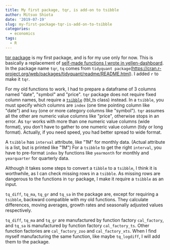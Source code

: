 ```yaml
---
title: My first package, tqr, is add-on to tsibble
author: Mitsuo Shiota
date: '2019-07-19'
slug: my-first-package-tqr-is-add-on-to-tsibble
categories:
  - economics
tags:
  - R
---
```


[tqr package](https://github.com/mitsuoxv/tqr) is my first package, and is for my use only for now. This is basically a replacement of [self-made functions I wrote in yellen-dashboard](https://github.com/mitsuoxv/yellen-dashboard/blob/master/Libraries.R). In the package name `tqr`, `tq` comes from `tidyquant package`(https://cran.r-project.org/web/packages/tidyquant/readme/README.html). I added `r` to make it `tqr`.

For my old functions to work, I had to prepare a dataframe of 3 columns named "date", "symbol" and "price". `tqr` package does not require fixed column names, but require a [`tsibble`](https://cran.r-project.org/web/packages/tsibble/index.html) (tbl_ts class) instead. In a `tsibble`, you must specify which columns are `index` (one time pointing column like "date") and `key` (one or more category columns like "symbol"). `tqr` assumes all the other are numeric value columns like "price", otherwise stops in an error. As `tqr` works with more than one numeric value columns (wide format), you don't have to gather to one numeric value column (tidy or long format). Actually, if you need speed, you had better spread to wide format.

A `tsibble` has `interval` attribute, like "1M" for monthly data. (Actual attribute is a list, but is printed like "1M") For a `tsibble` to get the right `interval`, you have to pre-format `index` by functions like `yearmonth` for monthly and `yearquarter` for quarterly data.

Although it takes some steps to convert a `tibble` to a `tsibble`, I think it is worthwhile, as I can check missing rows in a `tsibble`. As missing rows are dangerous to the functions in `tqr` package, I make it require a `tsibble` as an input.

`tq_diff`, `tq_ma`, `tq_gr` and `tq_sa` in the package are, except for requiring a `tsibble`, backward compatible with my old functions. They calculate differences, moving averages, growth rates and seasonally adjusted values respectively.

`tq_diff`, `tq_ma` and `tq_gr` are manufactured by function factory `cal_factory`, and `tq_sa` is manufactured by function factory `cal_factory_ts`. Other function factories are `cal_factory_zoo` and `cal_factory_xts`. When I find myself manufacturing the same function, like maybe `tq_logdiff`, I will add them to the package.
